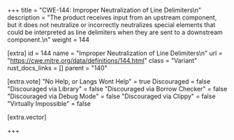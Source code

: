 +++
title = "CWE-144: Improper Neutralization of Line Delimiters\n"
description = "The product receives input from an upstream component, but it does not neutralize or incorrectly neutralizes special elements that could be interpreted as line delimiters when they are sent to a downstream component.\n"
weight = 144

[extra]
id = 144
name = "Improper Neutralization of Line Delimiters\n"
url = "https://cwe.mitre.org/data/definitions/144.html"
class = "Variant"
rust_docs_links = []
parent = "140"

[extra.vote]
"No Help, or Langs Wont Help" = true
Discouraged = false
"Discouraged via Library" = false
"Discouraged via Borrow Checker" = false
"Discouraged via Debug Mode" = false
"Discouraged via Clippy" = false
"Virtually Impossible" = false

[extra.vector]

+++